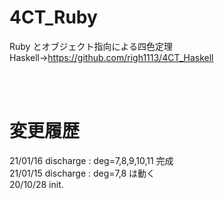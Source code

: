 # 4CT_Ruby
Ruby とオブジェクト指向による四色定理  
Haskell→https://github.com/righ1113/4CT_Haskell

<br />
<br />

# 変更履歴
21/01/16 discharge : deg=7,8,9,10,11 完成  
21/01/15 discharge : deg=7,8 は動く  
20/10/28 init.  
